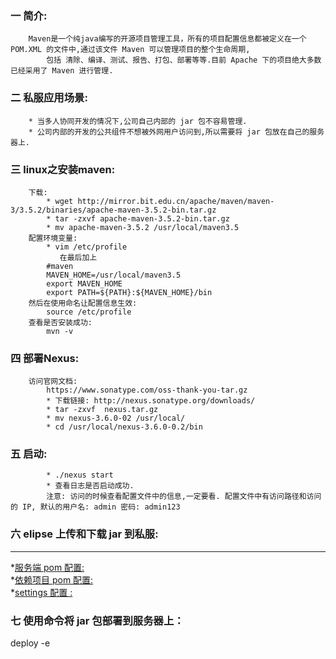 ### 一  简介:           
        Maven是一个纯java编写的开源项目管理工具，所有的项目配置信息都被定义在一个 POM.XML 的文件中,通过该文件 Maven 可以管理项目的整个生命周期,
            包括 清除、编译、测试、报告、打包、部署等等.目前 Apache 下的项目绝大多数已经采用了 Maven 进行管理. 

### 二  私服应用场景:                           
        * 当多人协同开发的情况下,公司自己内部的 jar 包不容易管理.
        * 公司内部的开发的公共组件不想被外网用户访问到,所以需要将 jar 包放在自己的服务器上.

### 三  linux之安装maven:
        下载:               
            * wget http://mirror.bit.edu.cn/apache/maven/maven-3/3.5.2/binaries/apache-maven-3.5.2-bin.tar.gz
            * tar -zxvf apache-maven-3.5.2-bin.tar.gz
            * mv apache-maven-3.5.2 /usr/local/maven3.5
        配置环境变量:                    
            * vim /etc/profile
               在最后加上
            #maven                
            MAVEN_HOME=/usr/local/maven3.5               
            export MAVEN_HOME                      
            export PATH=${PATH}:${MAVEN_HOME}/bin         
        然后在使用命名让配置信息生效:
            source /etc/profile                     
        查看是否安装成功:
            mvn -v           

### 四  部署Nexus:   
        访问官网文档:
            https://www.sonatype.com/oss-thank-you-tar.gz               
            * 下载链接: http://nexus.sonatype.org/downloads/       
            * tar -zxvf  nexus.tar.gz                  
            * mv nexus-3.6.0-02 /usr/local/              
            * cd /usr/local/nexus-3.6.0-0.2/bin   
### 五  启动:
            * ./nexus start
            * 查看日志是否启动成功.
            注意: 访问的时候查看配置文件中的信息,一定要看. 配置文件中有访问路径和访问的 IP, 默认的用户名: admin 密码: admin123    

### 六 elipse 上传和下载 jar 到私服:

***
*[服务端 pom 配置:](https://github.com/lidong320321/back-end/wiki/nexus%E4%B9%8B%E6%9C%8D%E5%8A%A1%E7%AB%AF-pom)                
*[依赖项目 pom 配置:](https://github.com/lidong320321/back-end/wiki/nexus%E4%B9%8B%E4%BE%9D%E8%B5%96%E9%A1%B9%E7%9B%AEpom)             
*[settings 配置 :](https://github.com/lidong320321/back-end/wiki/nexus%E4%B9%8Bsettings%E9%85%8D%E7%BD%AE)                               

### 七 使用命令将 jar 包部署到服务器上：                      
   deploy   -e                 